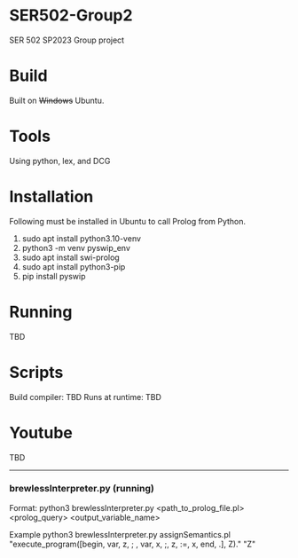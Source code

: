 # SER502-Group2
SER 502 SP2023 Group project

# Build
Built on ~~Windows~~ Ubuntu.

# Tools
Using python, lex, and DCG

# Installation
Following must be installed in Ubuntu to call Prolog from Python.

1.   sudo apt install python3.10-venv
2.   python3 -m venv pyswip_env 
3.   sudo apt install swi-prolog
4.   sudo apt install python3-pip
5.   pip install pyswip

# Running
TBD

# Scripts
Build compiler: TBD
Runs at runtime: TBD

# Youtube
TBD


----------------------------------------------------
### brewlessInterpreter.py (running)
Format:
python3 brewlessInterpreter.py <path_to_prolog_file.pl> <prolog_query> <output_variable_name>

Example
python3 brewlessInterpreter.py assignSemantics.pl "execute_program([begin, var, z, ; , var, x, ;, z, :=, x, end, .], Z)." "Z"

